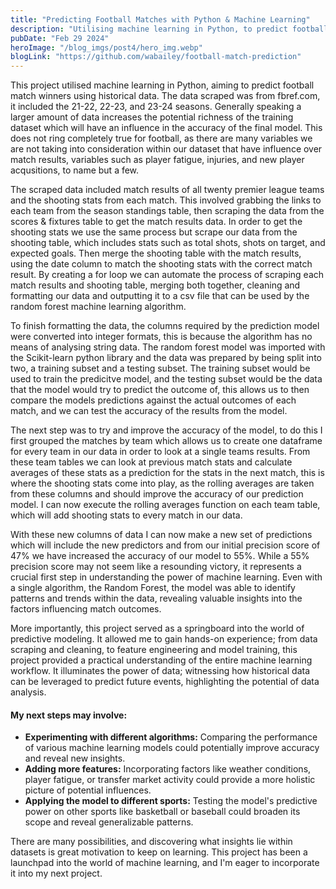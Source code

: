 ```yaml
---
title: "Predicting Football Matches with Python & Machine Learning"
description: "Utilising machine learning in Python, to predict football match winners using historical data."
pubDate: "Feb 29 2024"
heroImage: "/blog_imgs/post4/hero_img.webp"
blogLink: "https://github.com/wabailey/football-match-prediction"
---
```


This project utilised machine learning in Python, aiming to predict football match winners using historical data. The data scraped was from fbref.com, it included the 21-22, 22-23, and 23-24 seasons. Generally speaking a larger amount of data increases the potential richness of the training dataset which will have an influence in the accuracy of the final model. This does not ring completely true for football, as there are many variables we are not taking into consideration within our dataset that have influence over match results, variables such as player fatigue, injuries, and new player acqusitions, to name but a few.

The scraped data included match results of all twenty premier league teams and the shooting stats from each match. This involved grabbing the links to each team from the season standings table, then scraping the data from the scores & fixtures table to get the match results data. In order to get the shooting stats we use the same process but scrape our data from the shooting table, which includes stats such as total shots, shots on target, and expected goals. Then merge the shooting table with the match results, using the date column to match the shooting stats with the correct match result. By creating a for loop we can automate the process of scraping each match results and shooting table, merging both together, cleaning and formatting our data and outputting it to a csv file that can be used by the random forest machine learning algorithm.

To finish formatting the data, the columns required by the prediction model were converted into integer formats, this is because the algorithm has no means of analysing string data. The random forest model was imported with the Scikit-learn python library and the data was prepared by being split into two, a training subset and a testing subset. The training subset would be used to train the predicitve model, and the testing subset would be the data that the model would try to predict the outcome of, this allows us to then compare the models predictions against the actual outcomes of each match, and we can test the accuracy of the results from the model.

The next step was to try and improve the accuracy of the model, to do this I first grouped the matches by team which allows us to create one dataframe for every team in our data in order to look at a single teams results. From these team tables we can look at previous match stats and calculate averages of these stats as a prediction for the stats in the next match, this is where the shooting stats come into play, as the rolling averages are taken from these columns and should improve the accuracy of our prediction model. I can now execute the rolling averages function on each team table, which will add shooting stats to every match in our data.

With these new columns of data I can now make a new set of predictions which will include the new predictors and from our initial precision score of 47% we have increased the accuracy of our model to 55%. While a 55% precision score may not seem like a resounding victory, it represents a crucial first step in understanding the power of machine learning. Even with a single algorithm, the Random Forest, the model was able to identify patterns and trends within the data, revealing valuable insights into the factors influencing match outcomes.

More importantly, this project served as a springboard into the world of predictive modeling. It allowed me to gain hands-on experience; from data scraping and cleaning, to feature engineering and model training, this project provided a practical understanding of the entire machine learning workflow. It illuminates the power of data; witnessing how historical data can be leveraged to predict future events, highlighting the potential of data analysis.

#### My next steps may involve:

- **Experimenting with different algorithms:** Comparing the performance of various machine learning models could potentially improve accuracy and reveal new insights.
- **Adding more features:** Incorporating factors like weather conditions, player fatigue, or transfer market activity could provide a more holistic picture of potential influences.
- **Applying the model to different sports:** Testing the model's predictive power on other sports like basketball or baseball could broaden its scope and reveal generalizable patterns.

There are many possibilities, and discovering what insights lie within datasets is great motivation to keep on learning. This project has been a launchpad into the world of machine learning, and I'm eager to incorporate it into my next project.
